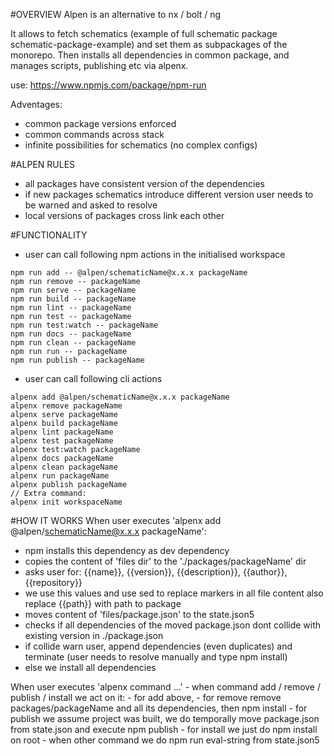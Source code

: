 #OVERVIEW
Alpen is an alternative to nx / bolt / ng

It allows to fetch schematics (example of full schematic package schematic-package-example) and
set them as subpackages of the monorepo. Then installs all dependencies in common package, 
and manages scripts, publishing etc via alpenx.

use: https://www.npmjs.com/package/npm-run

Adventages:
   - common package versions enforced
   - common commands across stack
   - infinite possibilities for schematics (no complex configs)

#ALPEN RULES
   - all packages have consistent version of the dependencies
   - if new packages schematics introduce different version user needs to be warned and asked to resolve
   - local versions of packages cross link each other
   
#FUNCTIONALITY
   - user can call following npm actions in the initialised workspace
    
    npm run add -- @alpen/schematicName@x.x.x packageName
    npm run remove -- packageName
    npm run serve -- packageName
    npm run build -- packageName
    npm run lint -- packageName
    npm run test -- packageName
    npm run test:watch -- packageName
    npm run docs -- packageName
    npm run clean -- packageName
    npm run run -- packageName
    npm run publish -- packageName
    
   - user can call following cli actions
    
    alpenx add @alpen/schematicName@x.x.x packageName
    alpenx remove packageName
    alpenx serve packageName
    alpenx build packageName
    alpenx lint packageName
    alpenx test packageName
    alpenx test:watch packageName
    alpenx docs packageName
    alpenx clean packageName
    alpenx run packageName
    alpenx publish packageName
    // Extra command:
    alpenx init workspaceName

#HOW IT WORKS
When user executes 'alpenx add @alpen/schematicName@x.x.x packageName':
   - npm installs this dependency as dev dependency
   - copies the content of 'files dir' to the './packages/packageName' dir
   - asks user for: {{name}}, {{version}}, {{description}}, {{author}}, {{repository}}
   - we use this values and use sed to replace markers in all file content also replace {{path}} with path to package
   - moves content of 'files/package.json' to the state.json5
   - checks if all dependencies of the moved package.json dont collide with existing version in ./package.json
   - if collide warn user, append dependencies (even duplicates) and terminate (user needs to resolve manually and type npm install)
   - else we install all dependencies
   
When user executes 'alpenx command ...'
    - when command add / remove / publish / install we act on it:
       - for add above,
       - for remove remove packages/packageName and all its dependencies, then npm install
       - for publish we assume project was built, we do temporally move package.json from state.json and execute npm publish
       - for install we just do npm install on root
    - when other command we do npm run eval-string from state.json5
